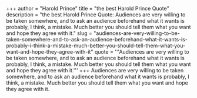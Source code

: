 +++
author = "Harold Prince"
title = "the best Harold Prince Quote"
description = "the best Harold Prince Quote: Audiences are very willing to be taken somewhere, and to ask an audience beforehand what it wants is probably, I think, a mistake. Much better you should tell them what you want and hope they agree with it."
slug = "audiences-are-very-willing-to-be-taken-somewhere-and-to-ask-an-audience-beforehand-what-it-wants-is-probably-i-think-a-mistake-much-better-you-should-tell-them-what-you-want-and-hope-they-agree-with-it"
quote = '''Audiences are very willing to be taken somewhere, and to ask an audience beforehand what it wants is probably, I think, a mistake. Much better you should tell them what you want and hope they agree with it.'''
+++
Audiences are very willing to be taken somewhere, and to ask an audience beforehand what it wants is probably, I think, a mistake. Much better you should tell them what you want and hope they agree with it.
